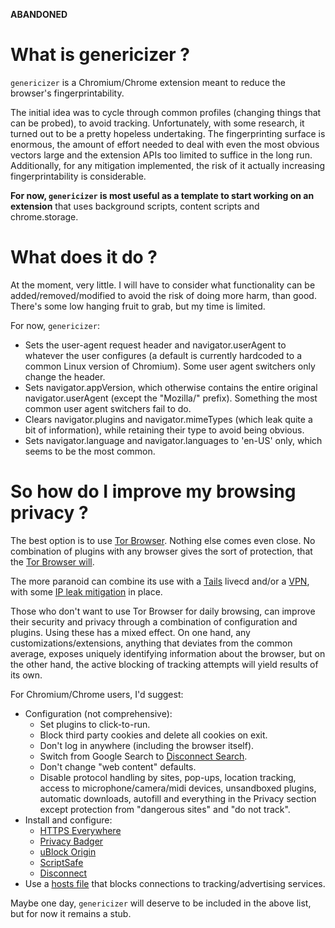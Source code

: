 __ABANDONED__

# What is genericizer ?

`genericizer` is a Chromium/Chrome extension meant to reduce the browser's
fingerprintability.

The initial idea was to cycle through common profiles (changing things that can
be probed), to avoid tracking. Unfortunately, with some research, it turned
out to be a pretty hopeless undertaking. The fingerprinting surface is
enormous, the amount of effort needed to deal with even the most obvious
vectors large and the extension APIs too limited to suffice in the long run.
Additionally, for any mitigation implemented, the risk of it actually
increasing fingerprintability is considerable.

**For now, `genericizer` is most useful as a template to start working on an
extension** that uses background scripts, content scripts and chrome.storage.

# What does it do ?

At the moment, very little. I will have to consider what functionality can be
added/removed/modified to avoid the risk of doing more harm, than good. There's
some low hanging fruit to grab, but my time is limited.

For now, `genericizer`:
* Sets the user-agent request header and navigator.userAgent to whatever the
  user configures (a default is currently hardcoded to a common Linux version
  of Chromium). Some user agent switchers only change the header.
* Sets navigator.appVersion, which otherwise contains the entire original
  navigator.userAgent (except the "Mozilla/" prefix). Something the most common
  user agent switchers fail to do.
* Clears navigator.plugins and navigator.mimeTypes (which leak quite a bit of
  information), while retaining their type to avoid being obvious.
* Sets navigator.language and navigator.languages to 'en-US' only, which seems
  to be the most common.

# So how do I improve my browsing privacy ?

The best option is to use [Tor
Browser](https://www.torproject.org/projects/torbrowser.html.en). Nothing else
comes even close. No combination of plugins with any browser gives the sort of
protection, that the [Tor Browser
will](https://www.torproject.org/projects/torbrowser/design/).

The more paranoid can combine its use with a [Tails](https://tails.boum.org/)
livecd and/or a [VPN](https://torrentfreak.com/vpn-anonymous-review-160220/),
with some [IP leak mitigation](https://github.com/wknapik/vpnfailsafe) in
place.

Those who don't want to use Tor Browser for daily browsing, can improve their
security and privacy through a combination of configuration and plugins.  Using
these has a mixed effect. On one hand, any customizations/extensions, anything
that deviates from the common average, exposes uniquely identifying information
about the browser, but on the other hand, the active blocking of tracking
attempts will yield results of its own.

For Chromium/Chrome users, I'd suggest:
* Configuration (not comprehensive):
  * Set plugins to click-to-run.
  * Block third party cookies and delete all cookies on exit.
  * Don't log in anywhere (including the browser itself).
  * Switch from Google Search to [Disconnect
    Search](https://search.disconnect.me/).
  * Don't change "web content" defaults.
  * Disable protocol handling by sites, pop-ups, location tracking, access to
    microphone/camera/midi devices, unsandboxed plugins, automatic downloads,
    autofill and everything in the Privacy section except protection from
    "dangerous sites" and "do not track".
* Install and configure:
  * [HTTPS Everywhere](https://chrome.google.com/webstore/detail/https-everywhere/gcbommkclmclpchllfjekcdonpmejbdp)
  * [Privacy Badger](https://chrome.google.com/webstore/detail/privacy-badger/pkehgijcmpdhfbdbbnkijodmdjhbjlgp)
  * [uBlock Origin](https://chrome.google.com/webstore/detail/ublock-origin/cjpalhdlnbpafiamejdnhcphjbkeiagm)
  * [ScriptSafe](https://chrome.google.com/webstore/detail/scriptsafe/oiigbmnaadbkfbmpbfijlflahbdbdgdf)
  * [Disconnect](https://chrome.google.com/webstore/detail/disconnect/jeoacafpbcihiomhlakheieifhpjdfeo)
* Use a [hosts file](http://someonewhocares.org/hosts/hosts) that blocks
  connections to tracking/advertising services.

Maybe one day, `genericizer` will deserve to be included in the above list, but
for now it remains a stub.

